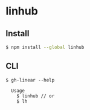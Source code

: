# linhub

## Install

```bash
$ npm install --global linhub
```


## CLI

```
$ gh-linear --help

  Usage
    $ linhub // or
    $ lh
```
